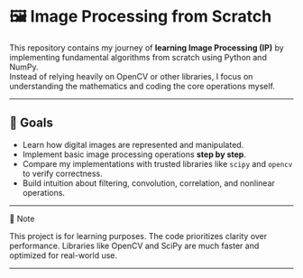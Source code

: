 # 🖼️ Image Processing from Scratch

This repository contains my journey of **learning Image Processing (IP)** by implementing fundamental algorithms from scratch using Python and NumPy.  
Instead of relying heavily on OpenCV or other libraries, I focus on understanding the mathematics and coding the core operations myself.  

---

## 📌 Goals
- Learn how digital images are represented and manipulated.
- Implement basic image processing operations **step by step**.
- Compare my implementations with trusted libraries like `scipy` and `opencv` to verify correctness.
- Build intuition about filtering, convolution, correlation, and nonlinear operations.

---

📝 Note

This project is for learning purposes. The code prioritizes clarity over performance. Libraries like OpenCV and SciPy are much faster and optimized for real-world use.

---
